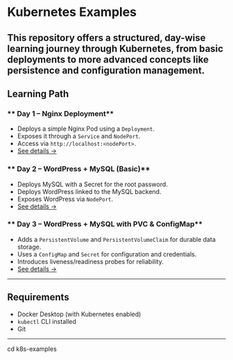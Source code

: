# Kubernetes Examples

This repository offers a structured, day-wise learning journey through Kubernetes, from basic deployments to more advanced concepts like persistence and configuration management.
---

##  Learning Path

### ** Day 1 – Nginx Deployment**
- Deploys a simple Nginx Pod using a `Deployment`.
- Exposes it through a `Service` and `NodePort`.
- Access via `http://localhost:<nodePort>`.
- [See details →](./nginx/README.md)

### ** Day 2 – WordPress + MySQL (Basic)**
- Deploys MySQL with a Secret for the root password.
- Deploys WordPress linked to the MySQL backend.
- Exposes WordPress via `NodePort`.
- [See details →](./wordpress/README.md)

### ** Day 3 – WordPress + MySQL with PVC & ConfigMap**
- Adds a `PersistentVolume` and `PersistentVolumeClaim` for durable data storage.
- Uses a `ConfigMap` and `Secret` for configuration and credentials.
- Introduces liveness/readiness probes for reliability.
- [See details →](./wp-mysql/README.md)

---

##  Requirements

- Docker Desktop (with Kubernetes enabled)
- `kubectl` CLI installed
- Git

--- 
   cd k8s-examples

